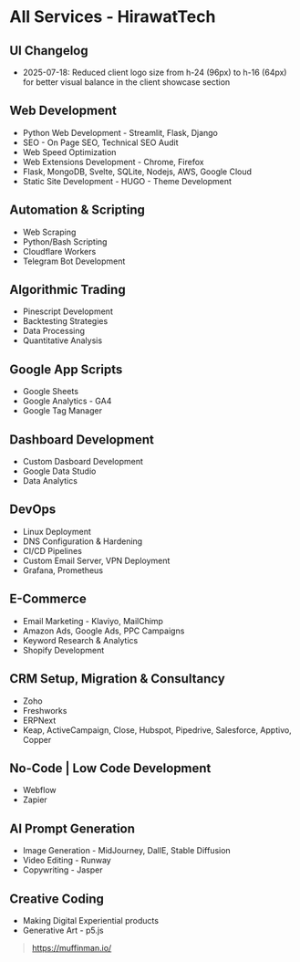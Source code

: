 # All Services - HirawatTech

## UI Changelog

- 2025-07-18: Reduced client logo size from h-24 (96px) to h-16 (64px) for better visual balance in the client showcase section

## Web Development

- Python Web Development - Streamlit, Flask, Django
- SEO - On Page SEO, Technical SEO Audit
- Web Speed Optimization
- Web Extensions Development - Chrome, Firefox
- Flask, MongoDB, Svelte, SQLite, Nodejs, AWS, Google Cloud
- Static Site Development - HUGO - Theme Development

## Automation & Scripting

- Web Scraping
- Python/Bash Scripting
- Cloudflare Workers
- Telegram Bot Development

## Algorithmic Trading

- Pinescript Development
- Backtesting Strategies
- Data Processing
- Quantitative Analysis

## Google App Scripts

- Google Sheets
- Google Analytics - GA4
- Google Tag Manager

## Dashboard Development

- Custom Dasboard Development
- Google Data Studio
- Data Analytics

## DevOps

- Linux Deployment
- DNS Configuration & Hardening
- CI/CD Pipelines
- Custom Email Server, VPN Deployment
- Grafana, Prometheus

## E-Commerce

- Email Marketing - Klaviyo, MailChimp
- Amazon Ads, Google Ads, PPC Campaigns
- Keyword Research & Analytics
- Shopify Development

## CRM Setup, Migration & Consultancy

- Zoho
- Freshworks
- ERPNext
- Keap, ActiveCampaign, Close, Hubspot, Pipedrive, Salesforce, Apptivo, Copper

## No-Code | Low Code Development

- Webflow
- Zapier

## AI Prompt Generation

- Image Generation - MidJourney, DallE, Stable Diffusion
- Video Editing - Runway
- Copywriting - Jasper

## Creative Coding

- Making Digital Experiential products
- Generative Art - p5.js

> <https://muffinman.io/>
